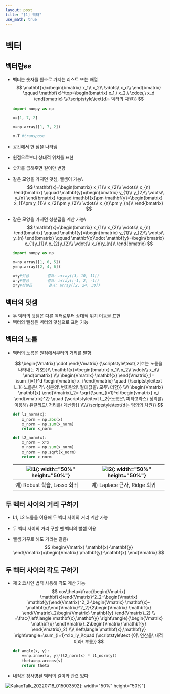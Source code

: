 ```yaml
---
layout: post
title: "[1] 벡터"
use_math: true
---
```

# 벡터

## 벡터란$ee$

- 벡터는 숫자를 원소로 가지는 리스트 또는 배열
  $$
  \mathbf{x}=\begin{bmatrix}
  x_1\\
  x_2\\
  \vdots\\
  x_d\\
  \end{bmatrix}
  \qquad
  \mathbf{x}^\top=\begin{bmatrix}
  x_1,\ 
  x_2,\
  \cdots,\ 
  x_d
  \end{bmatrix}
  \\{\scriptstyle\text{d는 벡터의 차원}}
  $$
  

  ```python
  import numpy as np
  
  x=[1, 7, 2]
  
  x=np.array([1, 7, 2])
  
  x.T #transpose
  ```

- 공간에서 한 점을 나타냄

- 원점으로부터 상대적 위치를 표현

- 숫자를 곱해주면 길이만 변함

- 같은 모양을 가지면 덧셈, 뺄셈이 가능\\
  $$
  \mathbf{x}=\begin{bmatrix}
  x_{1}\\
  x_{2}\\
   \vdots\\
  x_{n}
  \end{bmatrix}
  \qquad
  \mathbf{y}=\begin{bmatrix}
  y_{1}\\
  y_{2}\\
   \vdots\\
  y_{n}
  \end{bmatrix}
  \qquad \mathbf{x}\pm \mathbf{y}=\begin{bmatrix}
  x_{1}\pm y_{1}\\
  x_{2}\pm y_{2}\\
   \vdots\\
  x_{n}\pm y_{n}\\
  \end{bmatrix}
  $$
  

- 같은 모양을 가지면 성분곱을 계산 가능\\
  $$
  \mathbf{x}=\begin{bmatrix}
  x_{1}\\
  x_{2}\\
   \vdots\\
  x_{n}
  \end{bmatrix}
  \qquad
  \mathbf{y}=\begin{bmatrix}
  y_{1}\\
  y_{2}\\
   \vdots\\
  y_{n}
  \end{bmatrix}
  \qquad \mathbf{x}\odot \mathbf{y}=\begin{bmatrix}
  x_{1}y_{1}\\
  x_{2}y_{2}\\
   \vdots\\
  x_{n}y_{n}\\
  \end{bmatrix}
  $$
  
  
  ```python
  import numpy as np
  
  x=np.array([1, 6, 5])
  y=np.array([2, 4, 6])
  
  x+y#덧셈		결과: array([3, 10, 11])
  x-y#뺄셈		결과: array([-1, 2, -1])
  x*y#성분곱		결과: array([2, 24, 30])
  ```



## 벡터의 덧셈

- 두 벡터의 덧셈은 다른 벡터로부터 상대적 위치 이동을 표현
- 벡터의 뺄셈은 벡터의 덧셈으로 표현 가능



## 벡터의 노름

- 벡터의 노름은 원점에서부터의 거리를 말함

  $$
   \begin{Vmatrix} \cdot \end{Vmatrix}
  {\scriptstyle\text{ 기호는 노름을 나타내는 기호}}\\
  \mathbf{x}=\begin{bmatrix}
  x_1\\
  x_2\\
  \vdots\\
  x_d\\
  \end{bmatrix}
  \\\\
  \begin{Vmatrix} \mathbf{x} \end{Vmatrix}_1=
  \sum_{i=1}^d \begin{vmatrix} x_i \end{vmatrix}
  \quad {\scriptstyle\text L_1{-노름은\ 각\ 성분의\ 변화량의\ 절대값을\ 모두\ 더함}}
  \\\\
  \begin{Vmatrix} \mathbf{x} \end{Vmatrix}_2=
  \sqrt{\sum_{i=1}^d \begin{vmatrix} x_i \end{vmatrix}^2}
  \quad {\scriptstyle\text L_2{-노름은\ 피타고라스\ 정리를\ 이용해\ 유클리드\ 거리를\ 계산함}}
  \\\\{\scriptstyle\text{d는 임의의 차원}}
  $$
  
  ```python
  def l1_norm(x):
      x_norm = np.abs(x)
      x_norm = np.sum(x_norm)
      return x_norm
  
  def l2_norm(x):
      x_norm = x*x
      x_norm = np.sum(x_norm)
      x_norm = np.sqrt(x_norm)
      return x_norm
  ```
  
  | ![l1](https://user-images.githubusercontent.com/90087083/179489048-9169635a-74d1-4f72-a2db-c4cff7b6de93.png){: width="50%" height="50%"}| ![l2](https://user-images.githubusercontent.com/90087083/179489070-86eed092-7371-4467-b55e-852d9102e98c.png){: width="50%" height="50%"}|
  | ------------------------------------- | ---------------------------------------------------- |
  | 예) Robust 학습, Lasso 회귀           | 예) Laplace 근사, Ridge 회귀                         |



## 두 벡터 사이의 거리 구하기

- L1, L2 노름을 이용해 두 벡터 사이의 거리 계산 가능

- 두 벡터 사이의 거리 구할 땐 벡터의 뺄셈 이용

- 뺄셈 거꾸로 해도 거리는 같음\\
  $$
  \begin{Vmatrix} \mathbf{x}-\mathbf{y} \end{Vmatrix}=\begin{Vmatrix} \mathbf{y}-\mathbf{x} \end{Vmatrix}
  $$

## 두 벡터 사이의 각도 구하기

- 제 2 코사인 법칙 사용해 각도 계산 가능
  $$
  cos\theta=\frac{\begin{Vmatrix} \mathbf{x}\end{Vmatrix}^2_2+\begin{Vmatrix} \mathbf{y}\end{Vmatrix}^2_2-\begin{Vmatrix} \mathbf{x}-\mathbf{y}\end{Vmatrix}^2_2}{2\begin{Vmatrix} \mathbf{x} \end{Vmatrix}_2\begin{Vmatrix} \mathbf{y} \end{Vmatrix}_2}
  \\
  =\frac{\left\langle \mathbf{x},\mathbf{y} \right\rangle}{\begin{Vmatrix} \mathbf{x} \end{Vmatrix}_2\begin{Vmatrix} \mathbf{y} \end{Vmatrix}_2}
  \\\\
  \left\langle \mathbf{x},\mathbf{y} \right\rangle=\sum_{i=1}^d x_iy_i\quad {\scriptstyle\text {이\ 연산을\ 내적이라\ 부름}}
  $$

  ```python
  def angle(x, y):
      v=np.inner(x, y)/(l2_norm(x) * l1_norm(y))
      theta=np.arccos(v)
      return theta
  ```

- 내적은 정사영된 벡터의 길이와 관련 있다

![KakaoTalk_20220718_015003592](https://user-images.githubusercontent.com/90087083/179489166-0c37f3e5-712d-4631-a950-81c8dbb5cecb.jpg){: width="50%" height="50%"}

